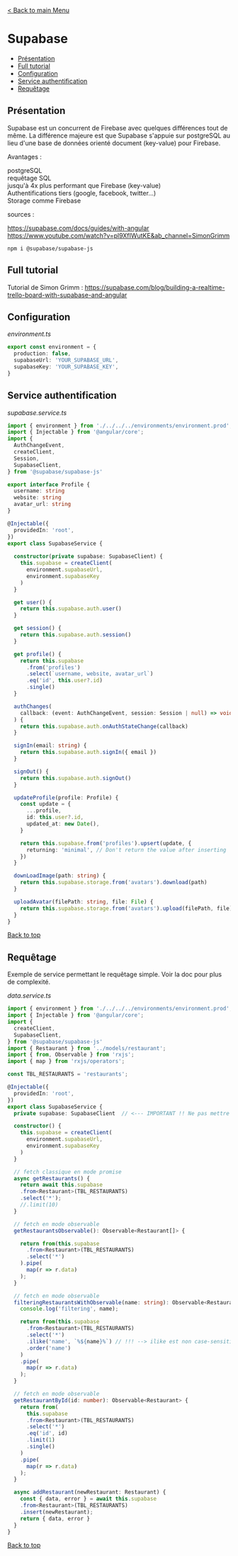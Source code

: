 [< Back to main Menu](https://github.com/gsoulie/angular-resources/blob/master/ng-sheet.md)    

# Supabase

* [Présentation](#présentation)     
* [Full tutorial](#full-tutorial)     
* [Configuration](#configuration)     
* [Service authentification](#service-authentification)     
* [Requêtage](#requêtage)     

## Présentation

Supabase est un concurrent de Firebase avec quelques différences tout de même. La différence majeure est que Supabase s'appuie sur postgreSQL au lieu d'une base de données orienté document (key-value) pour Firebase.

Avantages :       

postgreSQL       
requêtage SQL     
jusqu'à 4x plus performant que Firebase (key-value)      
Authentifications tiers (google, facebook, twitter...)       
Storage comme Firebase      

sources :     
      
https://supabase.com/docs/guides/with-angular           
https://www.youtube.com/watch?v=pl9XfIWutKE&ab_channel=SimonGrimm       

````npm i @supabase/supabase-js````

## Full tutorial

Tutorial de Simon Grimm : https://supabase.com/blog/building-a-realtime-trello-board-with-supabase-and-angular     

## Configuration


*environment.ts*

````typescript
export const environment = {
  production: false,
  supabaseUrl: 'YOUR_SUPABASE_URL',
  supabaseKey: 'YOUR_SUPABASE_KEY',
}
````

## Service authentification

*supabase.service.ts*

````typescript
import { environment } from './../../../environments/environment.prod';
import { Injectable } from '@angular/core';
import {
  AuthChangeEvent,
  createClient,
  Session,
  SupabaseClient,
} from '@supabase/supabase-js'

export interface Profile {
  username: string
  website: string
  avatar_url: string
}

@Injectable({
  providedIn: 'root',
})
export class SupabaseService {
  
  constructor(private supabase: SupabaseClient) {
    this.supabase = createClient(
      environment.supabaseUrl,
      environment.supabaseKey
    )
  }

  get user() {
    return this.supabase.auth.user()
  }

  get session() {
    return this.supabase.auth.session()
  }

  get profile() {
    return this.supabase
      .from('profiles')
      .select(`username, website, avatar_url`)
      .eq('id', this.user?.id)
      .single()
  }

  authChanges(
    callback: (event: AuthChangeEvent, session: Session | null) => void
  ) {
    return this.supabase.auth.onAuthStateChange(callback)
  }

  signIn(email: string) {
    return this.supabase.auth.signIn({ email })
  }

  signOut() {
    return this.supabase.auth.signOut()
  }

  updateProfile(profile: Profile) {
    const update = {
      ...profile,
      id: this.user?.id,
      updated_at: new Date(),
    }

    return this.supabase.from('profiles').upsert(update, {
      returning: 'minimal', // Don't return the value after inserting
    })
  }

  downLoadImage(path: string) {
    return this.supabase.storage.from('avatars').download(path)
  }

  uploadAvatar(filePath: string, file: File) {
    return this.supabase.storage.from('avatars').upload(filePath, file)
  }
}

````

[Back to top](#supabase)      

## Requêtage

Exemple de service permettant le requêtage simple. Voir la doc pour plus de complexité.

*data.service.ts*

````typescript
import { environment } from './../../../environments/environment.prod';
import { Injectable } from '@angular/core';
import {
  createClient,
  SupabaseClient,
} from '@supabase/supabase-js'
import { Restaurant } from '../models/restaurant';
import { from, Observable } from 'rxjs';
import { map } from 'rxjs/operators';

const TBL_RESTAURANTS = 'restaurants';

@Injectable({
  providedIn: 'root',
})
export class SupabaseService {
  private supabase: SupabaseClient	// <--- IMPORTANT !! Ne pas mettre la déclaration dans le constructeur sinon erreur provider

  constructor() {
    this.supabase = createClient(
      environment.supabaseUrl,
      environment.supabaseKey
    )
  }

  // fetch classique en mode promise
  async getRestaurants() {
    return await this.supabase
    .from<Restaurant>(TBL_RESTAURANTS)
    .select('*');
    //.limit(10)
  }

  // fetch en mode observable
  getRestaurantsObservable(): Observable<Restaurant[]> {

    return from(this.supabase
      .from<Restaurant>(TBL_RESTAURANTS)
      .select('*')
    ).pipe(
      map(r => r.data)
    );
  }

  // fetch en mode observable
  filteringRestaurantsWithObservable(name: string): Observable<Restaurant[]> {
    console.log('filtering', name);

    return from(this.supabase
      .from<Restaurant>(TBL_RESTAURANTS)
      .select('*')
      .ilike('name', `%${name}%`) // !!! --> ilike est non case-sensitive c'est ce qu'il faut sur un champ de recherche
      .order('name')
    )
    .pipe(
      map(r => r.data)
    );
  }

  // fetch en mode observable
  getRestaurantById(id: number): Observable<Restaurant> {
    return from(
      this.supabase
      .from<Restaurant>(TBL_RESTAURANTS)
      .select('*')
      .eq('id', id)
      .limit(1)
      .single()
    )
    .pipe(
      map(r => r.data)
    );
  }

  async addRestaurant(newRestaurant: Restaurant) {
    const { data, error } = await this.supabase
    .from<Restaurant>(TBL_RESTAURANTS)
    .insert(newRestaurant);
    return { data, error }
  }
}
````

[Back to top](#supabase)      
